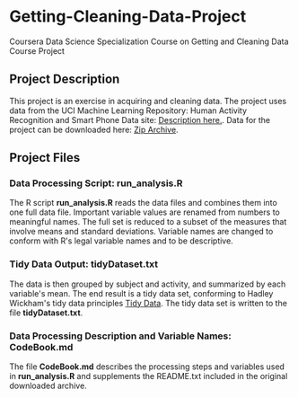# Getting-Cleaning-Data-Project
Coursera Data Science Specialization Course on Getting and Cleaning Data   
Course Project

## Project Description
This project is an exercise in acquiring and cleaning data. 
The project uses data from the UCI Machine Learning Repository: Human Activity Recognition and Smart Phone Data site: [Description here.](http://archive.ics.uci.edu/ml/datasets/Human+Activity+Recognition+Using+Smartphones). Data for the project can be downloaded here: [Zip Archive](https://d396qusza40orc.cloudfront.net/getdata%2Fprojectfiles%2FUCI%20HAR%20Dataset.zip).

## Project Files

### Data Processing Script: run_analysis.R
The R script **run_analysis.R** reads the data files and combines them into one full data file.  Important variable values are renamed from numbers to meaningful names. The full set is reduced to a subset of the measures that involve means and standard deviations. Variable names are changed to conform with R's legal variable names and to be descriptive.

### Tidy Data Output: tidyDataset.txt
The data is then grouped by subject and activity, and summarized by each variable's mean. The end result is a tidy data set, conforming to Hadley Wickham's tidy data principles [Tidy Data](https://www.jstatsoft.org/article/view/v059i10).  The tidy data set is written to the file **tidyDataset.txt**.

### Data Processing Description and Variable Names: CodeBook.md
The file **CodeBook.md** describes the processing steps and variables used in **run_analysis.R** and supplements the README.txt included in the original downloaded archive.
